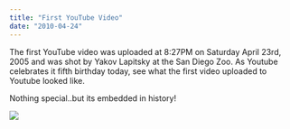 ```yaml
---
title: "First YouTube Video"
date: "2010-04-24"
---
```


The first YouTube video was uploaded at 8:27PM on Saturday April 23rd, 2005 and was shot by Yakov Lapitsky at the San Diego Zoo. As Youtube celebrates it fifth birthday today, see what the first video uploaded to Youtube looked like.

Nothing special..but its embedded in history!

[![](http://lh4.ggpht.com/_40bmzDo_mBs/S9NDcpm6USI/AAAAAAAABJ4/Dt2KXZUXvIw/video6220e8ea426d%5B3%5D.jpg?imgmax=800)](http://www.youtube.com/watch?v=jNQXAC9IVRw)
